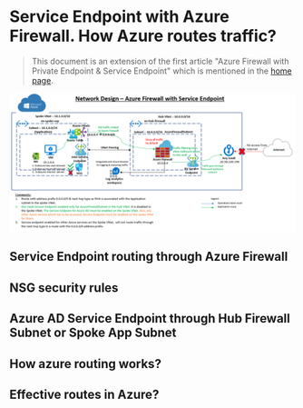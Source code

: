 # Service Endpoint with Azure Firewall. How Azure routes traffic?
> This document is an extension of the first article "Azure Firewall with Private Endpoint & Service Endpoint" which is mentioned in the [home page](readme.md). 

![alt text](../images/azfw-sep.png)

## Service Endpoint routing through Azure Firewall

## NSG security rules

## Azure AD Service Endpoint through Hub Firewall Subnet or Spoke App Subnet

## How azure routing works?

## Effective routes in Azure?